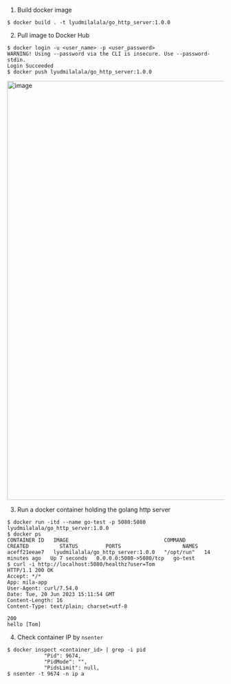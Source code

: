 1. Build docker image
```
$ docker build . -t lyudmilalala/go_http_server:1.0.0
```

2. Pull image to Docker Hub
```
$ docker login -u <user_name> -p <user_password>
WARNING! Using --password via the CLI is insecure. Use --password-stdin.
Login Succeeded
$ docker push lyudmilalala/go_http_server:1.0.0
```

<img width="975" alt="image" src="https://github.com/lyudmilalala/k8s_learn/assets/32922504/825091a9-b758-4479-835b-20d958f6fbc4">

3. Run a docker container holding the golang http server
```
$ docker run -itd --name go-test -p 5080:5080 lyudmilalala/go_http_server:1.0.0
$ docker ps
CONTAINER ID   IMAGE                               COMMAND      CREATED          STATUS         PORTS                    NAMES
aceff21eeae7   lyudmilalala/go_http_server:1.0.0   "/opt/run"   14 minutes ago   Up 7 seconds   0.0.0.0:5080->5080/tcp   go-test
$ curl -i http://localhost:5080/healthz?user=Tom
HTTP/1.1 200 OK
Accept: */*
App: mila-app
User-Agent: curl/7.54.0
Date: Tue, 20 Jun 2023 15:11:54 GMT
Content-Length: 16
Content-Type: text/plain; charset=utf-8

200
hello [Tom]
```

4. Check container IP by `nsenter`
```
$ docker inspect <container_id> | grep -i pid
            "Pid": 9674,
            "PidMode": "",
            "PidsLimit": null,
$ nsenter -t 9674 -n ip a          
```
